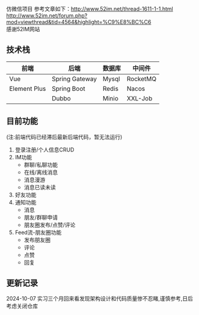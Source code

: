 仿微信项目 参考文章如下：http://www.52im.net/thread-1611-1-1.html     http://www.52im.net/forum.php?mod=viewthread&tid=4564&highlight=%C9%E8%BC%C6     
感谢52IM网站

## 技术栈

| 前端         | 后端                 | 数据库  | 中间件  |
| ------------ | -------------------- | ------- | ------- |
| Vue          | Spring Gateway       | Mysql   | RocketMQ|
| Element Plus | Spring Boot          | Redis   | Nacos   |
|              | Dubbo                | Minio   | XXL-Job |

## 目前功能
(注:前端代码已经滞后最新后端代码，暂无法运行)
1. 登录注册/个人信息CRUD
2. IM功能
   - 群聊/私聊功能
   - 在线/离线消息
   - 消息漫游
   - 消息已读未读
3. 好友功能
4. 通知功能
   - 消息
   - 朋友/群聊申请
   - 朋友圈发布/点赞/评论
5. Feed流-朋友圈功能
   - 发布朋友圈
   - 评论
   - 点赞
   - 回复
## 更新记录
2024-10-07 实习三个月回来看发现架构设计和代码质量惨不忍睹,谨慎参考,日后考虑关闭仓库
